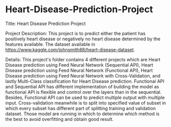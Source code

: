 # Heart-Disease-Prediction-Project
Title: Heart Disease Prediction Project

Project Description: This project is to predict either the patient has positively heart disease or negatively no heart disease determined by the features available. The dataset available in https://www.kaggle.com/johnsmith88/heart-disease-dataset.  

Details: This project's folder contains 4 different projects which are Heart Disease prediction using Feed Neural Network (Sequential API), Heart Disease prediction using Feed Neural Network (Functional API), Heart Disease prediction using Feed Neural Network with Cross-Validation, and lastly Multi-Class classification for Heart Disease prediction. Functional API and Sequential API has different implementation of building the model as functional API is flexible and control over the layers than in the sequential. Besides, Functional API can be used to predict multiple output with multiple input. Cross-validation meanwhile is to split into specified value of subset in which every subset has different part of splitting training and validation dataset. Those model are running in which to determine which method is the best to avoid overfitting and obtain good result. 
